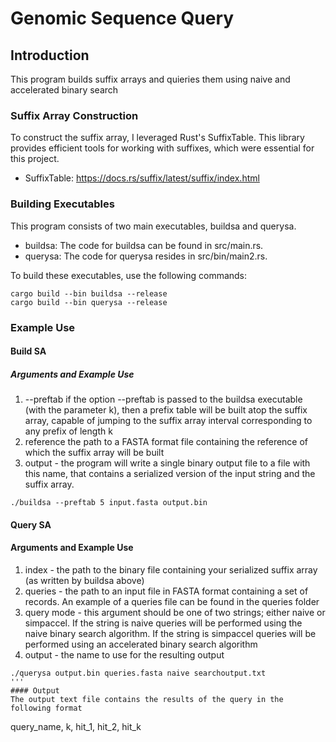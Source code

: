 # Genomic Sequence Query

## Introduction
This program builds suffix arrays and quieries them using naive and accelerated binary search

### Suffix Array Construction

To construct the suffix array, I leveraged Rust's SuffixTable. This library provides efficient tools for working with suffixes, which were essential for this project.
* SuffixTable: https://docs.rs/suffix/latest/suffix/index.html

### Building Executables

This program consists of two main executables, buildsa and querysa. 

* buildsa: The code for buildsa can be found in src/main.rs.
* querysa: The code for querysa resides in src/bin/main2.rs.

To build these executables, use the following commands:
```
cargo build --bin buildsa --release
cargo build --bin querysa --release
```

### Example Use

#### Build SA
##### Arguments and Example Use
1. --preftab <k> if the option --preftab is passed to the buildsa executable (with the parameter k), then a prefix table will be built atop the suffix array, capable of jumping to the suffix array interval corresponding to any prefix of length k
2. reference  the path to a FASTA format file containing the reference of which the suffix array will be built
3. output - the program will write a single binary output file to a file with this name, that contains a serialized version of the input string and the suffix array.
```
./buildsa --preftab 5 input.fasta output.bin
```
#### Query SA
#### Arguments and Example Use
1. index - the path to the binary file containing your serialized suffix array (as written by buildsa above)
2. queries - the path to an input file in FASTA format containing a set of records.
   An example of a queries file can be found in the queries folder
4. query mode - this argument should be one of two strings; either naive or simpaccel. If the string is naive queries will be performed using the naive binary search algorithm. If the string is simpaccel queries will be performed using an accelerated binary search algorithm
5. output - the name to use for the resulting output
```
./querysa output.bin queries.fasta naive searchoutput.txt
'''
#### Output
The output text file contains the results of the query in the following format
```
query_name, k, hit_1, hit_2, hit_k
```


